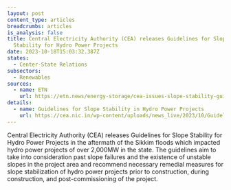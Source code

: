 ```yaml
---
layout: post
content_type: articles
breadcrumbs: articles
is_analysis: false
title: Central Electricity Authority (CEA) releases Guidelines for Slope
  Stability for Hydro Power Projects
date: 2023-10-18T15:03:32.387Z
states:
  - Center-State Relations
subsectors:
  - Renewables
sources:
  - name: ETN
    url: https://etn.news/energy-storage/cea-issues-slope-stability-guidelines-for-hydro-power-projects
details:
  - name: Guidelines for Slope Stability in Hydro Power Projects
    url: https://cea.nic.in/wp-content/uploads/news_live/2023/10/Guidelines_for_Slope_Stability_in_Hydro_Power_Projects.pdf
---
```

Central Electricity Authority (CEA) releases Guidelines for Slope Stability for Hydro Power Projects in the aftermath of the Sikkim floods which impacted hydro power projects of over 2,000MW in the state. The guidelines aim to take into consideration past slope failures and the existence of unstable slopes in the project area and recommend necessary remedial measures for slope stabilization of hydro power projects prior to construction, during construction, and post-commissioning of the project.